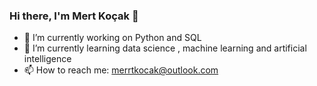 ### Hi there, I'm Mert Koçak 👋
- 🔭 I’m currently working on Python and SQL
- 🌱 I’m currently learning data science , machine learning and artificial intelligence
- 📫 How to reach me: merrtkocak@outlook.com



<!--
**benmertkocak/benmertkocak** is a ✨ _special_ ✨ repository because its `README.md` (this file) appears on your GitHub profile.

- 🔭 I’m currently working on Python and SQL
- 🌱 I’m currently learning data science , machine learning and artificial intelligence
- 📫 How to reach me: merrtkocak@outlook.com


- name: generate-snake-game-from-github-contribution-grid
  uses: Platane/snk@v2.2.1


